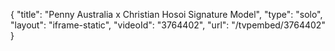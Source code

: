 {
    "title": "Penny Australia x Christian Hosoi Signature Model",
    "type": "solo",
    "layout": "iframe-static",
    "videoId": "3764402",
    "url": "\/tvpembed\/3764402"
}